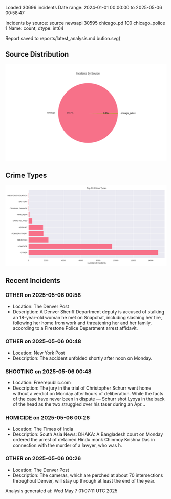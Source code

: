 
Loaded 30696 incidents
Date range: 2024-01-01 00:00:00 to 2025-05-06 00:58:47

Incidents by source:
source
newsapi           30595
chicago_pd          100
chicago_police        1
Name: count, dtype: int64

Report saved to reports/latest_analysis.md
bution.svg)

## Source Distribution
![Source Distribution](images/source_distribution.svg)

## Crime Types
![Crime Types](images/crime_types.svg)

## Recent Incidents

### OTHER on 2025-05-06 00:58
- Location: The Denver Post
- Description: A Denver Sheriff Department deputy is accused of stalking an 18-year-old woman he met on Snapchat, including slashing her tire, following her home from work and threatening her and her family, according to a Firestone Police Department arrest affidavit.


### OTHER on 2025-05-06 00:48
- Location: New York Post
- Description: The accident unfolded shortly after noon on Monday.


### SHOOTING on 2025-05-06 00:48
- Location: Freerepublic.com
- Description: The jury in the trial of Christopher Schurr went home without a verdict on Monday after hours of deliberation. While the facts of the case have never been in dispute — Schurr shot Lyoya in the back of the head as the two struggled over his taser during an Apr…


### HOMICIDE on 2025-05-06 00:26
- Location: The Times of India
- Description: South Asia News: DHAKA: A Bangladesh court on Monday ordered the arrest of detained Hindu monk Chinmoy Krishna Das in connection with the murder of a lawyer, who was h.


### OTHER on 2025-05-06 00:26
- Location: The Denver Post
- Description: The cameras, which are perched at about 70 intersections throughout Denver, will stay up through at least the end of the year.

Analysis generated at: Wed May  7 01:07:11 UTC 2025
